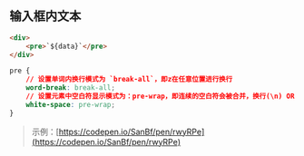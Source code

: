## 输入框内文本

```HTML
<div>
    <pre>`${data}`</pre>
</div>
```

```CSS
pre {
    // 设置单词内换行模式为 `break-all`，即z在任意位置进行换行
    word-break: break-all;
    // 设置元素中空白符显示模式为：pre-wrap，即连续的空白符会被合并，换行(\n) OR <br> OR 填充 line 盒子时才会换行
    white-space: pre-wrap;
}
```

> 示例：[https://codepen.io/SanBf/pen/rwyRPe](https://codepen.io/SanBf/pen/rwyRPe)



